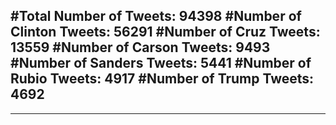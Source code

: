 #Total Number of Tweets: 94398 
#Number of Clinton Tweets: 56291
#Number of Cruz Tweets: 13559
#Number of Carson Tweets: 9493
#Number of Sanders Tweets: 5441
#Number of Rubio Tweets: 4917
#Number of Trump Tweets: 4692
---
---
